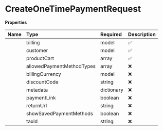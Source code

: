 # CreateOneTimePaymentRequest



**Properties**

| Name | Type | Required | Description |
| :-------- | :----------| :----------| :----------|
    | billing | model | ✅ |  |
    | customer | model | ✅ |  |
    | productCart | array | ✅ | List of products in the cart. Must contain at least 1 and at most 100 items. |
    | allowedPaymentMethodTypes | array | ❌ | List of payment methods allowed during checkout. Customers will **never** see payment methods that are **not** in this list. However, adding a method here **does not guarantee** customers will see it. Availability still depends on other factors (e.g., customer location, merchant settings). |
    | billingCurrency | model | ❌ |  |
    | discountCode | string | ❌ | Discount Code to apply to the transaction |
    | metadata | dictionary | ❌ |  |
    | paymentLink | boolean | ❌ | Whether to generate a payment link. Defaults to false if not specified. |
    | returnUrl | string | ❌ | Optional URL to redirect the customer after payment. Must be a valid URL if provided. |
    | showSavedPaymentMethods | boolean | ❌ | Display saved payment methods of a returning customer False by default |
    | taxId | string | ❌ | Tax ID in case the payment is B2B. If tax id validation fails the payment creation will fail |




<!-- This file was generated by liblab | https://liblab.com/ -->